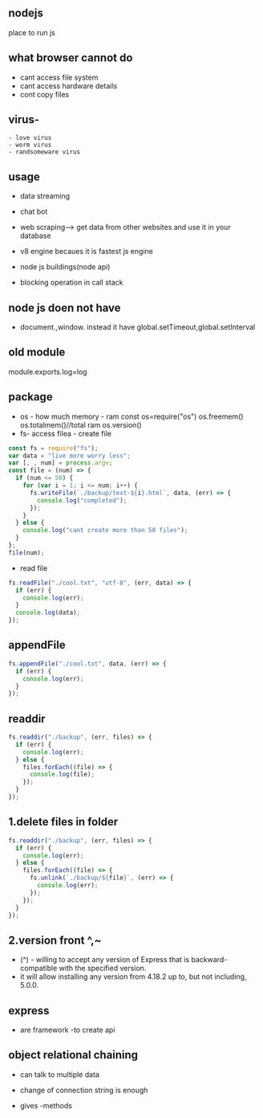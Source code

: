## nodejs

place to run js

## what browser cannot do

- cant access file system
- cant access hardware details
- cont copy files

## virus-

    - love virus
    - worm virus
    - randsomeware virus

## usage

- data streaming
- chat bot
- web scraping--> get data from other websites and use it in your database

- v8 engine becaues it is fastest js engine
- node js buildings(node api)
- blocking operation in call stack

## node js doen not have

- document.,window. instead it have global.setTimeout,global.setInterval

## old module

module.exports.log=log

## package

- os - how much memory - ram
  const os=require("os")
  os.freemem()
  os.totalmem()//total ram
  os.version()
- fs- access filea - create file

```js
const fs = require("fs");
var data = "live more worry less";
var [, , num] = process.argv;
const file = (num) => {
  if (num <= 50) {
    for (var i = 1; i <= num; i++) {
      fs.writeFile(`./backup/text-${i}.html`, data, (err) => {
        console.log("completed");
      });
    }
  } else {
    console.log("cant create more than 50 files");
  }
};
file(num);
```

- read file

```js
fs.readFile("./cool.txt", "utf-8", (err, data) => {
  if (err) {
    console.log(err);
  }
  console.log(data);
});
```

## appendFile

```js
fs.appendFile("./cool.txt", data, (err) => {
  if (err) {
    console.log(err);
  }
});
```

## readdir

```js
fs.readdir("./backup", (err, files) => {
  if (err) {
    console.log(err);
  } else {
    files.forEach((file) => {
      console.log(file);
    });
  }
});
```

## 1.delete files in folder

```js
fs.readdir("./backup", (err, files) => {
  if (err) {
    console.log(err);
  } else {
    files.forEach((file) => {
      fs.unlink(`./backup/${file}`, (err) => {
        console.log(err);
      });
    });
  }
});
```

## 2.version front ^,~

- (^) - willing to accept any version of Express that is backward-compatible with the specified version.
- it will allow installing any version from 4.18.2 up to, but not including, 5.0.0.

## express

- are framework -to create api

## object relational chaining

- can talk to multiple data
- change of connection string is enough

- gives -methods
